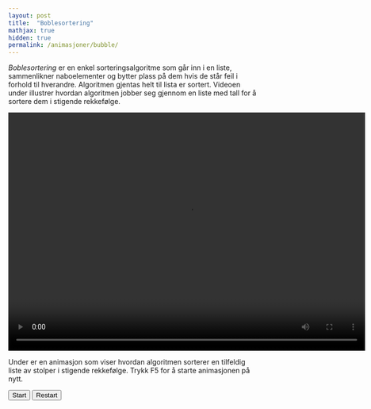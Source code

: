 ```yaml
---
layout: post
title:  "Boblesortering"
mathjax: true
hidden: true
permalink: /animasjoner/bubble/
---
```


*Boblesortering* er en enkel sorteringsalgoritme som går inn i en liste, sammenlikner naboelementer og bytter plass på dem hvis de står feil i forhold til hverandre. Algoritmen gjentas helt til lista er sortert. Videoen under illustrer hvordan algoritmen jobber seg gjennom en liste med tall for å sortere dem i stigende rekkefølge.

<div class="centered-videoplayer">
<video width="720" height="480" controls  loop="true">
  <source src="/assets/sortering/bubble_sort/Boblesort.mp4">
</video>
</div>

Under er en animasjon som viser hvordan algoritmen sorterer en tilfeldig liste av stolper i stigende rekkefølge. Trykk F5 for å starte animasjonen på nytt.

<div style="text-align:center;">
    <script src="https://cdnjs.cloudflare.com/ajax/libs/p5.js/1.1.9/p5.js"></script>
    <script src="https://cdnjs.cloudflare.com/ajax/libs/p5.js/1.1.9/addons/p5.sound.min.js"></script>
    <script src="/assets/sortering/bubble_sort/sketch.es6"></script>
    <div id="canvasForHTML"></div>
</div>

<div class="sudokuoverlay">
<button class ='button sudokubutton' onclick="unpause()" id="example-three" data-text-swap="Pause" data-text-original="Start"><span>Start</span></button>
<button class ='button sudokubutton' onclick="restart()" id="example-three321" ><span>Restart</span></button>
 </div>
 <script src="/assets/sortering/bubble_sort/buttonstyle.js"></script>
<!-- onclick='heronstext()' -->